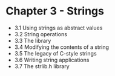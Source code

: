 Chapter 3 - Strings
===================

* 3.1 Using strings as abstract values
* 3.2 String operations
* 3.3 The <cctype> library
* 3.4 Modifying the contents of a string
* 3.5 The legacy of C-style strings
* 3.6 Writing string applications
* 3.7 The strlib.h library